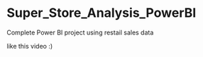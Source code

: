 # Super_Store_Analysis_PowerBI
Complete Power BI project using restail sales data 

like this video :)
